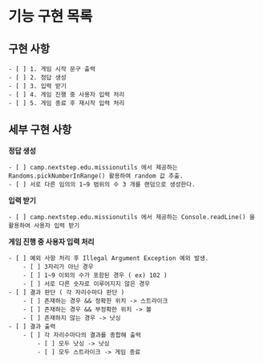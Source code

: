 # 기능 구현 목록

## 구현 사항
	- [ ] 1. 게임 시작 문구 출력
    - [ ] 2. 정답 생성
    - [ ] 3. 입력 받기
    - [ ] 4. 게임 진행 중 사용자 입력 처리
    - [ ] 5. 게임 종료 후 재시작 입력 처리

## 세부 구현 사항

**정답 생성**

	- [ ] camp.nextstep.edu.missionutils 에서 제공하는 Randoms.pickNumberInRange() 활용하여 random 값 추출.
	- [ ] 서로 다른 임의의 1~9 범위의 수 3 개를 랜덤으로 생성한다.

**입력 받기**

    - [ ] camp.nextstep.edu.missionutils 에서 제공하는 Console.readLine() 을 활용하여 사용자 입력 받기

**게임 진행 중 사용자 입력 처리**

	- [ ] 예외 사항 처리 후 Illegal Argument Exception 예외 발생.
		- [ ] 3자리가 아닌 경우
		- [ ] 1~9 이외의 수가 포함된 경우 ( ex) 102 )
		- [ ] 서로 다른 숫자로 이루어지지 않은 경우
	- [ ] 결과 판단 ( 각 자리수마다 판단 ) 
		- [ ] 존재하는 경우 && 정확한 위치 -> 스트라이크
		- [ ] 존재하는 경우 && 부정확한 위치 -> 볼
		- [ ] 존재하지 않는 경우 -> 낫싱
	- [ ] 결과 출력
		- [ ] 각 자리수마다의 결과를 종합해 출력 
			- [ ] 모두 낫싱 -> 낫싱
			- [ ] 모두 스트라이크 -> 게임 종료

	
	


